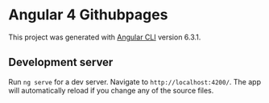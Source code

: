 # Angular 4 Githubpages

This project was generated with [Angular CLI](https://github.com/angular/angular-cli) version 6.3.1.

## Development server

Run `ng serve` for a dev server. Navigate to `http://localhost:4200/`. The app will automatically reload if you change any of the source files.

